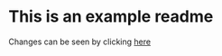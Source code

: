 # This is an example readme

Changes can be seen by clicking [here](https://github.com/Techlemur-LLC/test/commits/main)